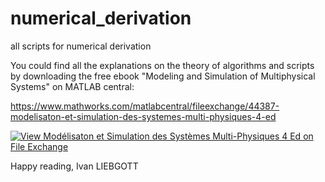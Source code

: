 # numerical_derivation
all scripts for numerical derivation

You could find all the explanations on the theory of algorithms and scripts by downloading the free ebook "Modeling and Simulation of Multiphysical Systems" on MATLAB central:

https://www.mathworks.com/matlabcentral/fileexchange/44387-modelisaton-et-simulation-des-systemes-multi-physiques-4-ed


[![View Modélisaton et Simulation des Systèmes Multi-Physiques 4 Ed on File Exchange](https://www.mathworks.com/matlabcentral/images/matlab-file-exchange.svg)](https://www.mathworks.com/matlabcentral/fileexchange/44387-modelisaton-et-simulation-des-systemes-multi-physiques-4-ed)

Happy reading,
Ivan LIEBGOTT

